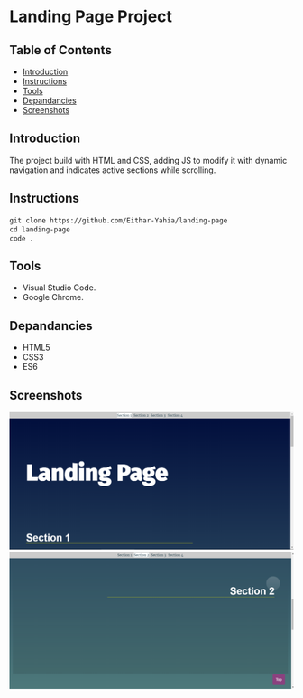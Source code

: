 # Landing Page Project

## Table of Contents
* [Introduction](#introduction)
* [Instructions](#instructions)
* [Tools](#tools)
* [Depandancies](#depandancies)
* [Screenshots](#screenshots)

## Introduction

The project build with HTML and CSS, adding JS to modify it with dynamic navigation and indicates active sections while scrolling.

## Instructions

```
git clone https://github.com/Eithar-Yahia/landing-page
cd landing-page
code .
```

## Tools

- Visual Studio Code.
- Google Chrome.

## Depandancies

- HTML5
- CSS3
- ES6

## Screenshots
![Alt text](pic2.PNG?raw=true "Optional Title")
![Alt text](pic1.PNG?raw=true "Optional Title")


